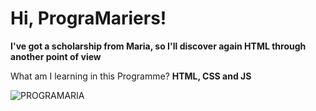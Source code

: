 # Hi, PrograMariers!


**I've got a scholarship from 
Maria, so I'll discover again HTML through another point of view**

What am I learning in this Programme? **HTML, CSS and JS**

![PROGRAMARIA](https://www.programaria.org/cursos/euprogramo/euprogramo.png) 
